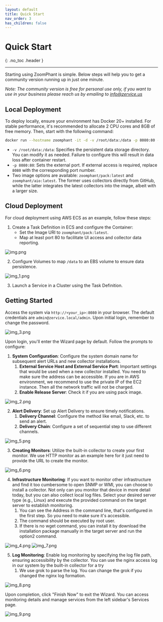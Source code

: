 ```yaml
---
layout: default
title: Quick Start
nav_order: 3
has_children: false
---
```


# Quick Start
{: .no_toc .header }

----
Starting using ZoomPhant is simple. Below steps will help you to get a community version running up in just one minute.

*Note: The community version is free for personal use only, if you want to use in your business please reach us by emailing to [info@zervice.us](mailto:info@zervice.us)*

## Local Deployment

To deploy locally, ensure your environment has Docker 20+ installed. For stable performance, it's recommended to allocate 2 CPU cores and 8GB of free memory. Then, start with the following command:

```bash
docker run --hostname zoomphant -it -d -v /root/data:/data -p 8080:80 --name zoomphant zoomphant/pack:latest
```

- `-v /root/data:/data`: Specifies the persistent data storage directory. You can modify it as needed. Failure to configure this will result in data loss after container restart.
- `-p 8080:80`: Sets the external port. If external access is required, replace `8080` with the corresponding port number.
- Two image options are available: `zoomphant/pack:latest` and `zoomphant/aio:latest`. The former uses collectors directly from GitHub, while the latter integrates the latest collectors into the image, albeit with a larger size.

## Cloud Deployment

For cloud deployment using AWS ECS as an example, follow these steps:

1. Create a Task Definition in ECS and configure the Container:
    - Set the Image URI to `zoomphant/pack:latest`.
    - Map at least port 80 to facilitate UI access and collector data reporting.

![img.png](img.png)

2. Configure Volumes to map `/data` to an EBS volume to ensure data persistence.

![img_1.png](img_1.png)

3. Launch a Service in a Cluster using the Task Definition.

## Getting Started

Access the system via `http://<your_ip>:8080` in your browser. The default credentials are `admin@zervice.local/admin`. Upon initial login, remember to change the password.

![img_3.png](img_3.png)

Upon login, you'll enter the Wizard page by default. Follow the prompts to configure:

1. **System Configuration**: Configure the system domain name for subsequent alert URLs and new collector installations.
   1. **External Service Host and External Service Port**: Important settings that would be used when a new collector installed. You need to make sure the address can be accessible. If you are in AWS environment, we recommend to use the private IP of the EC2 instance. Then all the network traffic will not be charged. 
   2. **Enable Release Server**: Check it if you are using pack image.

![img_2.png](img_2.png)

2. **Alert Delivery**: Set up Alert Delivery to ensure timely notifications. 
   1. **Delivery Channel**: Configure the method like email, Slack, etc. to send an alert.
   2. **Delivery Chain**: Configure a set of sequential step to use different channels.

![img_5.png](img_5.png)

3. **Creating Monitors**: Utilize the built-in collector to create your first monitor. We use HTTP monitor as an example here for it just need to provide the URL to create the monitor.

![img_6.png](img_6.png)

4. **Infrastructure Monitoring**: If you want to monitor other infrastructure and find it too cumbersome to open SNMP or WMI, you can choose to install a collector. Not only can you monitor that device in more detail today, but you can also collect local log files. Select your desired server type (e.g., Linux) and execute the provided command on the target server to establish monitoring.
   1. You can see the Address in the command line, that's configured in the first step. So you need to make sure it's accessible.
   2. The command should be executed by root user.
   3. If there is no wget command, you can install it by download the installation package manually in the target server and run the option2 command.

![img_4.png](img_4.png)
![img_7.png](img_7.png)

5. **Log Monitoring**: Enable log monitoring by specifying the log file path, ensuring accessibility by the collector. You can use the nginx access log in our system by the built-in collector for a try
   1. We use grok to parse the log. You can change the grok if you changed the nginx log formation.

![img_8.png](img_8.png)

Upon completion, click "Finish Now" to exit the Wizard. You can access monitoring details and manage services from the left sidebar's Services page.

![img_9.png](img_9.png)


